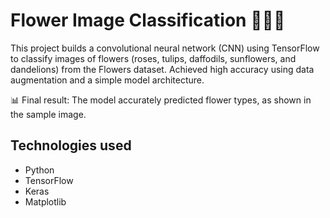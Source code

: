 # Flower Image Classification 🌸🌼🌹

This project builds a convolutional neural network (CNN) using TensorFlow to classify images of flowers (roses, tulips, daffodils, sunflowers, and dandelions) from the Flowers dataset. Achieved high accuracy using data augmentation and a simple model architecture.

📊 Final result: The model accurately predicted flower types, as shown in the sample image.

## Technologies used
- Python
- TensorFlow
- Keras
- Matplotlib
